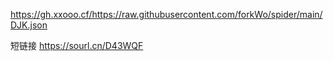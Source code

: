 https://gh.xxooo.cf/https://raw.githubusercontent.com/forkWo/spider/main/DJK.json

短链接
https://sourl.cn/D43WQF
